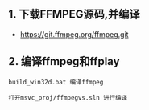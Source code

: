 ## 1. 下载FFMPEG源码,并编译 ##
	
- https://git.ffmpeg.org/ffmpeg.git

## 2. 编译ffmpeg和ffplay ##
	
	build_win32d.bat 编译ffmpeg
	
	打开msvc_proj/ffmpegvs.sln 进行编译